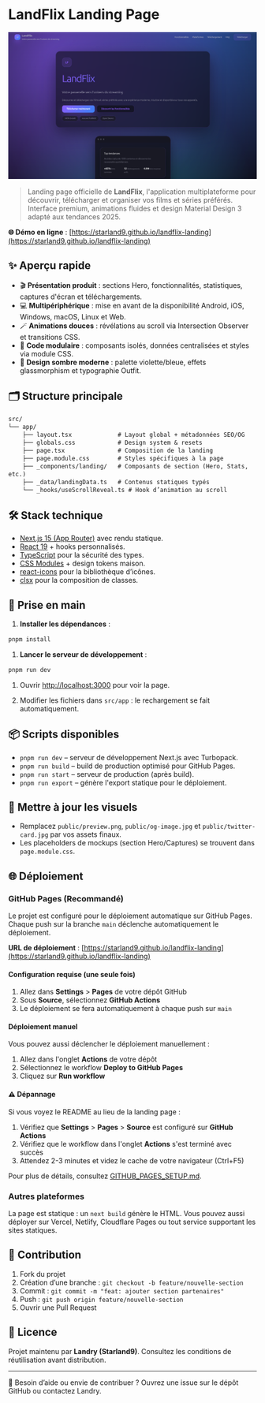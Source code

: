 # LandFlix Landing Page

![LandFlix – Landing](./public/preview.png)

> Landing page officielle de **LandFlix**, l'application multiplateforme pour découvrir, télécharger et organiser vos films et séries préférés. Interface premium, animations fluides et design Material Design 3 adapté aux tendances 2025.

**🌐 Démo en ligne** : [https://starland9.github.io/landflix-landing](https://starland9.github.io/landflix-landing)

## ✨ Aperçu rapide

- 🎬 **Présentation produit** : sections Hero, fonctionnalités, statistiques, captures d'écran et téléchargements.
- 💻 **Multipériphérique** : mise en avant de la disponibilité Android, iOS, Windows, macOS, Linux et Web.
- 🪄 **Animations douces** : révélations au scroll via Intersection Observer et transitions CSS.
- 🧩 **Code modulaire** : composants isolés, données centralisées et styles via module CSS.
- 🌙 **Design sombre moderne** : palette violette/bleue, effets glassmorphism et typographie Outfit.

## 🗂️ Structure principale

```text
src/
└── app/
    ├── layout.tsx             # Layout global + métadonnées SEO/OG
    ├── globals.css            # Design system & resets
    ├── page.tsx               # Composition de la landing
    ├── page.module.css        # Styles spécifiques à la page
    ├── _components/landing/   # Composants de section (Hero, Stats, etc.)
    ├── _data/landingData.ts   # Contenus statiques typés
    └── _hooks/useScrollReveal.ts # Hook d’animation au scroll
```

## 🛠️ Stack technique

- [Next.js 15 (App Router)](https://nextjs.org/) avec rendu statique.
- [React 19](https://react.dev/) + hooks personnalisés.
- [TypeScript](https://www.typescriptlang.org/) pour la sécurité des types.
- [CSS Modules](https://nextjs.org/docs/app/building-your-application/styling/css-modules) + design tokens maison.
- [react-icons](https://react-icons.github.io/react-icons/) pour la bibliothèque d’icônes.
- [clsx](https://github.com/lukeed/clsx) pour la composition de classes.

## 🚀 Prise en main

1. **Installer les dépendances** :

```bash
pnpm install
```

1. **Lancer le serveur de développement** :

```bash
pnpm run dev
```

1. Ouvrir [http://localhost:3000](http://localhost:3000) pour voir la page.

1. Modifier les fichiers dans `src/app` : le rechargement se fait automatiquement.

## 📦 Scripts disponibles

- `pnpm run dev` – serveur de développement Next.js avec Turbopack.
- `pnpm run build` – build de production optimisé pour GitHub Pages.
- `pnpm run start` – serveur de production (après build).
- `pnpm run export` – génère l'export statique pour le déploiement.

## 📸 Mettre à jour les visuels

- Remplacez `public/preview.png`, `public/og-image.jpg` et `public/twitter-card.jpg` par vos assets finaux.
- Les placeholders de mockups (section Hero/Captures) se trouvent dans `page.module.css`.

## 🌐 Déploiement

### GitHub Pages (Recommandé)

Le projet est configuré pour le déploiement automatique sur GitHub Pages. Chaque push sur la branche `main` déclenche automatiquement le déploiement.

**URL de déploiement** : [https://starland9.github.io/landflix-landing](https://starland9.github.io/landflix-landing)

#### Configuration requise (une seule fois)

1. Allez dans **Settings** > **Pages** de votre dépôt GitHub
2. Sous **Source**, sélectionnez **GitHub Actions**
3. Le déploiement se fera automatiquement à chaque push sur `main`

#### Déploiement manuel

Vous pouvez aussi déclencher le déploiement manuellement :
1. Allez dans l'onglet **Actions** de votre dépôt
2. Sélectionnez le workflow **Deploy to GitHub Pages**
3. Cliquez sur **Run workflow**

#### ⚠️ Dépannage

Si vous voyez le README au lieu de la landing page :
1. Vérifiez que **Settings** > **Pages** > **Source** est configuré sur **GitHub Actions**
2. Vérifiez que le workflow dans l'onglet **Actions** s'est terminé avec succès
3. Attendez 2-3 minutes et videz le cache de votre navigateur (Ctrl+F5)

Pour plus de détails, consultez [GITHUB_PAGES_SETUP.md](./GITHUB_PAGES_SETUP.md).

### Autres plateformes

La page est statique : un `next build` génère le HTML. Vous pouvez aussi déployer sur Vercel, Netlify, Cloudflare Pages ou tout service supportant les sites statiques.

## 🤝 Contribution

1. Fork du projet
2. Création d’une branche : `git checkout -b feature/nouvelle-section`
3. Commit : `git commit -m "feat: ajouter section partenaires"`
4. Push : `git push origin feature/nouvelle-section`
5. Ouvrir une Pull Request

## 📄 Licence

Projet maintenu par **Landry (Starland9)**. Consultez les conditions de réutilisation avant distribution.

---

💬 Besoin d’aide ou envie de contribuer ? Ouvrez une issue sur le dépôt GitHub ou contactez Landry.
